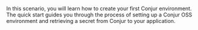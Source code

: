 In this scenario, you will learn how to create your first Conjur environment. The quick start guides you through the process of setting up a Conjur OSS environment and retrieving a secret from Conjur to your application.

